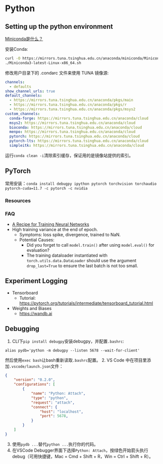 # Python

## Setting up the python environment

[Miniconda是什么？](https://docs.conda.io/projects/miniconda/en/latest/)

安装Conda:
```bash
curl -O https://mirrors.tuna.tsinghua.edu.cn/anaconda/miniconda/Miniconda3-latest-Linux-x86_64.sh
./Miniconda3-latest-Linux-x86_64.sh
```

修改用户目录下的 .condarc 文件来使用 TUNA 镜像源:
```yaml
channels:
  - defaults
show_channel_urls: true
default_channels:
  - https://mirrors.tuna.tsinghua.edu.cn/anaconda/pkgs/main
  - https://mirrors.tuna.tsinghua.edu.cn/anaconda/pkgs/r
  - https://mirrors.tuna.tsinghua.edu.cn/anaconda/pkgs/msys2
custom_channels:
  conda-forge: https://mirrors.tuna.tsinghua.edu.cn/anaconda/cloud
  msys2: https://mirrors.tuna.tsinghua.edu.cn/anaconda/cloud
  bioconda: https://mirrors.tuna.tsinghua.edu.cn/anaconda/cloud
  menpo: https://mirrors.tuna.tsinghua.edu.cn/anaconda/cloud
  pytorch: https://mirrors.tuna.tsinghua.edu.cn/anaconda/cloud
  pytorch-lts: https://mirrors.tuna.tsinghua.edu.cn/anaconda/cloud
  simpleitk: https://mirrors.tuna.tsinghua.edu.cn/anaconda/cloud
```
运行`conda clean -i`清除索引缓存，保证用的是镜像站提供的索引。

## PyTorch 

常用安装：`conda install debugpy ipython pytorch torchvision torchaudio pytorch-cuda=11.7 -c pytorch -c nvidia`

### Resources

### FAQ

* [A Recipe for Training Neural Networks](http://karpathy.github.io/2019/04/25/recipe/)
* High training variance at the end of epoch.
  * Symptoms: loss spike, divergence, trained to NaN.
  * Potential Causes:
    * Did you forget to call `model.train()` after using `model.eval()` for evaluation?
    * The training dataloader instantiated with `torch.utils.data.DataLoader`
      should use the argument `drop_last=True` to ensure the last batch is not too small.

## Experiment Logging

* Tensorboard
  * Tutorial: https://pytorch.org/tutorials/intermediate/tensorboard_tutorial.html
* Weights and Biases
  * https://wandb.ai

## Debugging
1. CLI下`pip install debugpy`安装debugpy，并配置`.bashrc`:
```shell
alias pydb='python -m debugpy --listen 5678 --wait-for-client'
```
然后使用`exec bash`让bash重新读取`.bashrc`配置。
2. VS Code 中在项目里添加`.vscode/launch.json`文件：
```json
{
    "version": "0.2.0",
    "configurations": [
        {
            "name": "Python: Attach",
            "type": "python",
            "request": "attach",
            "connect": {
                "host": "localhost",
                "port": 5678,
            }
        }
	]
}
```
3. 使用`pydb ...`替代`python ...`执行你的代码。
4. 在VSCode Debugger界面下选择`Python: Attach`，按绿色开始箭头执行debug（可用快捷键，Mac = Cmd + Shift + R，Win = Ctrl + Shift + R）。
